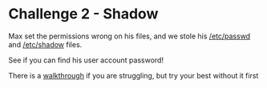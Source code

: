 # Challenge 2 - Shadow

Max set the permissions wrong on his files, and we stole his [/etc/passwd](https://github.com/DMUHackers/weekly_sessions/raw/master/2020-2021/week_1/challenge_2/passwd) and [/etc/shadow](https://github.com/DMUHackers/weekly_sessions/raw/master/2020-2021/week_1/challenge_2/shadow) files.

See if you can find his user account password!

There is a [walkthrough](https://github.com/DMUHackers/weekly_sessions/blob/master/2020-2021/week_1/challenge_2/SPOILER_walkthrough.md) if you are struggling, but try your best without it first